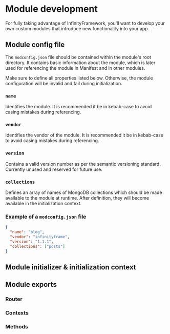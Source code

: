 # Module development

For fully taking advantage of InfinityFramework, you'll want to develop your own custom modules that introduce new functionality into your app.

## Module config file

The `modconfig.json` file should be contained within the module's root directory. It contains basic information about the module, which is later used for referencing the module in Manifest and in other modules.

Make sure to define all properties listed below. Otherwise, the module configuration will be invalid and fail during initialization.

### `name`

Identifies the module. It is recommended it be in kebab-case to avoid casing mistakes during referencing.

### `vendor`

Identifies the vendor of the module. It is recommended it be in kebab-case to avoid casing mistakes during referencing.

### `version`

Contains a valid version number as per the semantic versioning standard. Currently unused and reserved for future use.

### `collections`

Defines an array of names of MongoDB collections which should be made available to the module at runtime. After definition, they will become available in the initialization context.

### Example of a `modconfig.json` file

```json
{
  "name": "blog",
  "vendor": "infinityframe",
  "version": "1.1.1",
  "collections": ["posts"]
}
```

## Module initializer & initialization context

## Module exports

### Router

### Contexts

### Methods

